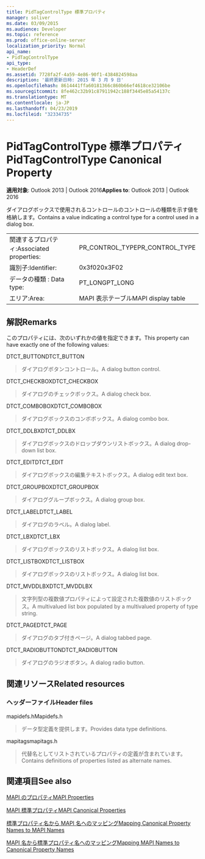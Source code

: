```yaml
---
title: PidTagControlType 標準プロパティ
manager: soliver
ms.date: 03/09/2015
ms.audience: Developer
ms.topic: reference
ms.prod: office-online-server
localization_priority: Normal
api_name:
- PidTagControlType
api_type:
- HeaderDef
ms.assetid: 7728fa2f-4a59-4e86-90f1-4384824598aa
description: '最終更新日時: 2015 年 3 月 9 日'
ms.openlocfilehash: 8614441ffa60181366c860b66ef4618ce32106be
ms.sourcegitcommit: 8fe462c32b91c87911942c188f3445e85a54137c
ms.translationtype: MT
ms.contentlocale: ja-JP
ms.lasthandoff: 04/23/2019
ms.locfileid: "32334735"
---
```

# <a name="pidtagcontroltype-canonical-property"></a><span data-ttu-id="9a4a8-103">PidTagControlType 標準プロパティ</span><span class="sxs-lookup"><span data-stu-id="9a4a8-103">PidTagControlType Canonical Property</span></span>

  
  
<span data-ttu-id="9a4a8-104">**適用対象**: Outlook 2013 | Outlook 2016</span><span class="sxs-lookup"><span data-stu-id="9a4a8-104">**Applies to**: Outlook 2013 | Outlook 2016</span></span> 
  
<span data-ttu-id="9a4a8-105">ダイアログボックスで使用されるコントロールのコントロールの種類を示す値を格納します。</span><span class="sxs-lookup"><span data-stu-id="9a4a8-105">Contains a value indicating a control type for a control used in a dialog box.</span></span> 
  
|||
|:-----|:-----|
|<span data-ttu-id="9a4a8-106">関連するプロパティ:</span><span class="sxs-lookup"><span data-stu-id="9a4a8-106">Associated properties:</span></span>  <br/> |<span data-ttu-id="9a4a8-107">PR_CONTROL_TYPE</span><span class="sxs-lookup"><span data-stu-id="9a4a8-107">PR_CONTROL_TYPE</span></span>  <br/> |
|<span data-ttu-id="9a4a8-108">識別子:</span><span class="sxs-lookup"><span data-stu-id="9a4a8-108">Identifier:</span></span>  <br/> |<span data-ttu-id="9a4a8-109">0x3f02</span><span class="sxs-lookup"><span data-stu-id="9a4a8-109">0x3F02</span></span>  <br/> |
|<span data-ttu-id="9a4a8-110">データの種類 : </span><span class="sxs-lookup"><span data-stu-id="9a4a8-110">Data type:</span></span>  <br/> |<span data-ttu-id="9a4a8-111">PT_LONG</span><span class="sxs-lookup"><span data-stu-id="9a4a8-111">PT_LONG</span></span>  <br/> |
|<span data-ttu-id="9a4a8-112">エリア:</span><span class="sxs-lookup"><span data-stu-id="9a4a8-112">Area:</span></span>  <br/> |<span data-ttu-id="9a4a8-113">MAPI 表示テーブル</span><span class="sxs-lookup"><span data-stu-id="9a4a8-113">MAPI display table</span></span>  <br/> |
   
## <a name="remarks"></a><span data-ttu-id="9a4a8-114">解説</span><span class="sxs-lookup"><span data-stu-id="9a4a8-114">Remarks</span></span>

<span data-ttu-id="9a4a8-115">このプロパティには、次のいずれかの値を指定できます。</span><span class="sxs-lookup"><span data-stu-id="9a4a8-115">This property can have exactly one of the following values:</span></span>
  
<span data-ttu-id="9a4a8-116">DTCT_BUTTON</span><span class="sxs-lookup"><span data-stu-id="9a4a8-116">DTCT_BUTTON</span></span> 
  
> <span data-ttu-id="9a4a8-117">ダイアログボタンコントロール。</span><span class="sxs-lookup"><span data-stu-id="9a4a8-117">A dialog button control.</span></span>
    
<span data-ttu-id="9a4a8-118">DTCT_CHECKBOX</span><span class="sxs-lookup"><span data-stu-id="9a4a8-118">DTCT_CHECKBOX</span></span> 
  
> <span data-ttu-id="9a4a8-119">ダイアログのチェックボックス。</span><span class="sxs-lookup"><span data-stu-id="9a4a8-119">A dialog check box.</span></span>
    
<span data-ttu-id="9a4a8-120">DTCT_COMBOBOX</span><span class="sxs-lookup"><span data-stu-id="9a4a8-120">DTCT_COMBOBOX</span></span> 
  
> <span data-ttu-id="9a4a8-121">ダイアログボックスのコンボボックス。</span><span class="sxs-lookup"><span data-stu-id="9a4a8-121">A dialog combo box.</span></span>
    
<span data-ttu-id="9a4a8-122">DTCT_DDLBX</span><span class="sxs-lookup"><span data-stu-id="9a4a8-122">DTCT_DDLBX</span></span> 
  
> <span data-ttu-id="9a4a8-123">ダイアログボックスのドロップダウンリストボックス。</span><span class="sxs-lookup"><span data-stu-id="9a4a8-123">A dialog drop-down list box.</span></span>
    
<span data-ttu-id="9a4a8-124">DTCT_EDIT</span><span class="sxs-lookup"><span data-stu-id="9a4a8-124">DTCT_EDIT</span></span> 
  
> <span data-ttu-id="9a4a8-125">ダイアログボックスの編集テキストボックス。</span><span class="sxs-lookup"><span data-stu-id="9a4a8-125">A dialog edit text box.</span></span>
    
<span data-ttu-id="9a4a8-126">DTCT_GROUPBOX</span><span class="sxs-lookup"><span data-stu-id="9a4a8-126">DTCT_GROUPBOX</span></span> 
  
> <span data-ttu-id="9a4a8-127">ダイアロググループボックス。</span><span class="sxs-lookup"><span data-stu-id="9a4a8-127">A dialog group box.</span></span>
    
<span data-ttu-id="9a4a8-128">DTCT_LABEL</span><span class="sxs-lookup"><span data-stu-id="9a4a8-128">DTCT_LABEL</span></span> 
  
> <span data-ttu-id="9a4a8-129">ダイアログのラベル。</span><span class="sxs-lookup"><span data-stu-id="9a4a8-129">A dialog label.</span></span>
    
<span data-ttu-id="9a4a8-130">DTCT_LBX</span><span class="sxs-lookup"><span data-stu-id="9a4a8-130">DTCT_LBX</span></span> 
  
> <span data-ttu-id="9a4a8-131">ダイアログボックスのリストボックス。</span><span class="sxs-lookup"><span data-stu-id="9a4a8-131">A dialog list box.</span></span>
    
<span data-ttu-id="9a4a8-132">DTCT_LISTBOX</span><span class="sxs-lookup"><span data-stu-id="9a4a8-132">DTCT_LISTBOX</span></span> 
  
> <span data-ttu-id="9a4a8-133">ダイアログボックスのリストボックス。</span><span class="sxs-lookup"><span data-stu-id="9a4a8-133">A dialog list box.</span></span>
    
<span data-ttu-id="9a4a8-134">DTCT_MVDDLBX</span><span class="sxs-lookup"><span data-stu-id="9a4a8-134">DTCT_MVDDLBX</span></span> 
  
> <span data-ttu-id="9a4a8-135">文字列型の複数値プロパティによって設定された複数値のリストボックス。</span><span class="sxs-lookup"><span data-stu-id="9a4a8-135">A multivalued list box populated by a multivalued property of type string.</span></span>
    
<span data-ttu-id="9a4a8-136">DTCT_PAGE</span><span class="sxs-lookup"><span data-stu-id="9a4a8-136">DTCT_PAGE</span></span> 
  
> <span data-ttu-id="9a4a8-137">ダイアログのタブ付きページ。</span><span class="sxs-lookup"><span data-stu-id="9a4a8-137">A dialog tabbed page.</span></span>
    
<span data-ttu-id="9a4a8-138">DTCT_RADIOBUTTON</span><span class="sxs-lookup"><span data-stu-id="9a4a8-138">DTCT_RADIOBUTTON</span></span> 
  
> <span data-ttu-id="9a4a8-139">ダイアログのラジオボタン。</span><span class="sxs-lookup"><span data-stu-id="9a4a8-139">A dialog radio button.</span></span>
    
## <a name="related-resources"></a><span data-ttu-id="9a4a8-140">関連リソース</span><span class="sxs-lookup"><span data-stu-id="9a4a8-140">Related resources</span></span>

### <a name="header-files"></a><span data-ttu-id="9a4a8-141">ヘッダーファイル</span><span class="sxs-lookup"><span data-stu-id="9a4a8-141">Header files</span></span>

<span data-ttu-id="9a4a8-142">mapidefs.h</span><span class="sxs-lookup"><span data-stu-id="9a4a8-142">Mapidefs.h</span></span>
  
> <span data-ttu-id="9a4a8-143">データ型定義を提供します。</span><span class="sxs-lookup"><span data-stu-id="9a4a8-143">Provides data type definitions.</span></span>
    
<span data-ttu-id="9a4a8-144">mapitags</span><span class="sxs-lookup"><span data-stu-id="9a4a8-144">mapitags.h</span></span>
  
> <span data-ttu-id="9a4a8-145">代替名としてリストされているプロパティの定義が含まれています。</span><span class="sxs-lookup"><span data-stu-id="9a4a8-145">Contains definitions of properties listed as alternate names.</span></span>
    
## <a name="see-also"></a><span data-ttu-id="9a4a8-146">関連項目</span><span class="sxs-lookup"><span data-stu-id="9a4a8-146">See also</span></span>



[<span data-ttu-id="9a4a8-147">MAPI のプロパティ</span><span class="sxs-lookup"><span data-stu-id="9a4a8-147">MAPI Properties</span></span>](mapi-properties.md)
  
[<span data-ttu-id="9a4a8-148">MAPI 標準プロパティ</span><span class="sxs-lookup"><span data-stu-id="9a4a8-148">MAPI Canonical Properties</span></span>](mapi-canonical-properties.md)
  
[<span data-ttu-id="9a4a8-149">標準プロパティ名から MAPI 名へのマッピング</span><span class="sxs-lookup"><span data-stu-id="9a4a8-149">Mapping Canonical Property Names to MAPI Names</span></span>](mapping-canonical-property-names-to-mapi-names.md)
  
[<span data-ttu-id="9a4a8-150">MAPI 名から標準プロパティ名へのマッピング</span><span class="sxs-lookup"><span data-stu-id="9a4a8-150">Mapping MAPI Names to Canonical Property Names</span></span>](mapping-mapi-names-to-canonical-property-names.md)

